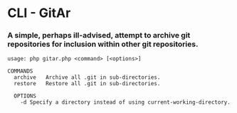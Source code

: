 # CLI - GitAr

### A simple, perhaps ill-advised, attempt to archive git repositories for inclusion within other git repositories.

```
usage: php gitar.php <command> [<options>]

COMMANDS
  archive   Archive all .git in sub-directories.
  restore   Restore all .git in sub-directories.

  OPTIONS
    -d Specify a directory instead of using current-working-directory.
```